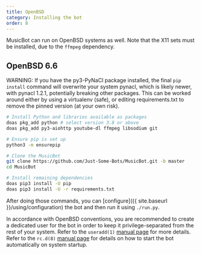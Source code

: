 ```yaml
---
title: OpenBSD
category: Installing the bot
order: 8
---
```


MusicBot can run on OpenBSD systems as well. Note that the X11 sets must be installed, due to the `ffmpeg` dependency.

## OpenBSD 6.6

WARNING: If you have the py3-PyNaCl package installed, the final `pip install` command will overwrite your system pynacl, which is likely newer, with pynacl 1.2.1, potentially breaking other packages. This can be worked around either by using a virtualenv (safe), or editing requirements.txt to remove the pinned version (at your own risk).

~~~ bash
# Install Python and libraries available as packages
doas pkg_add python # select version 3.8 or above
doas pkg_add py3-aiohttp youtube-dl ffmpeg libsodium git

# Ensure pip is set up
python3 -m ensurepip

# Clone the MusicBot
git clone https://github.com/Just-Some-Bots/MusicBot.git -b master
cd MusicBot

# Install remaining dependencies
doas pip3 install -U pip
doas pip3 install -U -r requirements.txt
~~~

After doing those commands, you can [configure]({{ site.baseurl }}/using/configuration) the bot and then run it using `./run.py`.

In accordance with OpenBSD conventions, you are recommended to create a dedicated user for the bot in order to keep it privilege-separated from the rest of your system. Refer to the `useradd(1)` [manual page](https://man.openbsd.org/useradd) for more details. Refer to the `rc.d(8)` [manual page](https://man.openbsd.org/rc.d) for details on how to start the bot automatically on system startup.
